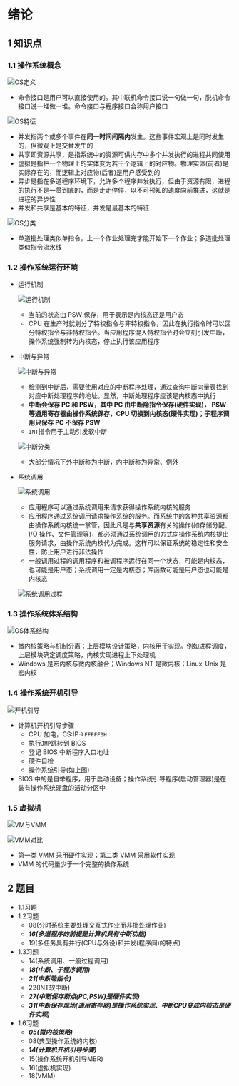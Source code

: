 # 绪论

## 1 知识点

### 1.1 操作系统概念

![OS定义](../../resource/image/os/chapter0/os_definition.png "OS定义")

* 命令接口是用户可以直接使用的。其中联机命令接口说一句做一句，脱机命令接口说一堆做一堆。命令接口与程序接口合称用户接口

![OS特征](../../resource/image/os/chapter0/os_characteristic.png "OS特征")

* 并发指两个或多个事件在**同一时间间隔内**发生。这些事件宏观上是同时发生的，但微观上是交替发生的
* 共享即资源共享，是指系统中的资源可供内存中多个并发执行的进程共同使用
* 虚拟是指把一个物理上的实体变为若干个逻辑上的对应物。物理实体(前者)是实际存在的，而逻辑上对应物(后者)是用户感受到的
* 异步是指在多道程序环境下，允许多个程序并发执行，但由于资源有限，进程的执行不是一贯到底的，而是走走停停，以不可预知的速度向前推进，这就是进程的异步性
* 并发和共享是基本的特征，并发是最基本的特征

![OS分类](../../resource/image/os/chapter0/os_classification.png "OS分类")

* 单道批处理类似单指令，上一个作业处理完才能开始下一个作业；多道批处理类似指令流水线

### 1.2 操作系统运行环境

* 运行机制

  ![运行机制](../../resource/image/os/chapter0/os_running_mechanism.png "运行机制")

  * 当前的状态由 $\text{PSW}$ 保存，用于表示是内核态还是用户态
  * $\text{CPU}$ 在生产时就划分了特权指令与非特权指令，因此在执行指令时可以区分特权指令与非特权指令。当应用程序混入特权指令时会立刻引发中断，操作系统强制转为内核态，停止执行该应用程序

* 中断与异常

  ![中断与异常](../../resource/image/os/chapter0/interrupt.png "中断与异常")

  * 检测到中断后，需要使用对应的中断程序处理，通过查询中断向量表找到对应中断处理程序的地址。显然，中断处理程序应该是内核态中执行
  * **中断会保存 $\text{PC}$ 和 $\text{PSW}$，其中 $\text{PC}$ 由中断隐指令保存(硬件实现)， $\text{PSW}$ 等通用寄存器由操作系统保存，$\text{CPU}$ 切换到内核态(硬件实现)；子程序调用只保存 $\text{PC}$ 不保存 $\text{PSW}$**
  * `INT`指令用于主动引发软中断

  ![中断分类](../../resource/image/os/chapter0/interrupt_classification.png "中断分类")

  * 大部分情况下外中断称为中断，内中断称为异常、例外

* 系统调用

  ![系统调用](../../resource/image/os/chapter0/system_call.png "系统调用")

  * 应用程序可以通过系统调用来请求获得操作系统内核的服务
  * 应用程序通过系统调用请求操作系统的服务。而系统中的各种共享资源都由操作系统内核统一掌管，因此凡是与**共享资源**有关的操作(如存储分配、$\text{I/O}$ 操作、文件管理等)，都必须通过系统调用的方式向操作系统内核提出服务请求，由操作系统内核代为完成。这样可以保证系统的稳定性和安全性，防止用户进行非法操作
  * 一般调用过程的调用程序和被调程序运行在同一个状态，可能是内核态，也可能是用户态；系统调用一定是内核态；库函数可能是用户态也可能是内核态

  ![系统调用过程](../../resource/image/os/chapter0/system_call_procedure.png "系统调用过程")

### 1.3 操作系统体系结构

![OS体系结构](../../resource/image/os/chapter0/os_architecture.png "OS体系结构")

* 微内核策略与机制分离：上层模块设计策略，内核用于实现。例如进程调度，上层模块确定调度策略，内核实现进程上下处理机
* $\text{Windows}$ 是宏内核与微内核融合；$\text{Windows NT}$ 是微内核；$\text{Linux},\text{Unix}$ 是宏内核

### 1.4 操作系统开机引导

![开机引导](../../resource/image/os/chapter0/os_boot.png "开机引导")

* 计算机开机引导步骤
  * $\text{CPU}$ 加电，$\text{CS:IP}\to$`FFFFF0H`
  * 执行`JMP`跳转到 $\text{BIOS}$
  * 登记 $\text{BIOS}$ 中断程序入口地址
  * 硬件自检
  * 操作系统引导(如上图)
* $\text{BIOS}$ 中的是自举程序，用于启动设备；操作系统引导程序(启动管理器)是在装有操作系统硬盘的活动分区中

### 1.5 虚拟机

![VM与VMM](../../resource/image/os/chapter0/vmm.png "VM与VMM")

![VMM对比](../../resource/image/os/chapter0/vmm_compare.png "VMM对比")

* 第一类 $\text{VMM}$ 采用硬件实现；第二类 $\text{VMM}$ 采用软件实现
* $\text{VMM}$ 的代码量少于一个完整的操作系统

## 2 题目

* 1.1习题
* 1.2习题
  * 08(分时系统主要处理交互式作业而非批处理作业)
  * ***16(多道程序的前提是计算机具有中断功能)***
  * 19(多任务具有并行(CPU与外设)和并发(程序间)的特点)
* 1.3习题
  * 14(系统调用、一般过程调用)
  * ***18(中断、子程序调用)***
  * ***21(中断隐指令)***
  * 22(INT软中断)
  * ***27(中断保存断点(PC,PSW)是硬件实现)***
  * ***31(中断保存现场(通用寄存器)是操作系统实现、中断CPU变成内核态是硬件实现)***
* 1.6习题
  * ***05(微内核策略)***
  * 08(典型操作系统的内核)
  * ***14(计算机开机引导步骤)***
  * 15(操作系统开机引导MBR)
  * 16(虚拟机实现)
  * 18(VMM)
